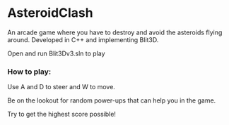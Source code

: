 # AsteroidClash
An arcade game where you have to destroy and avoid the asteroids flying around. Developed in C++ and implementing Blit3D.
<p>Open and run Blit3Dv3.sln to play</p>
<p><h3>How to play:</h3></p>
Use A and D to steer and W to move.</p>
Be on the lookout for random power-ups that can help you in the game.</p>
Try to get the highest score possible!</p>
